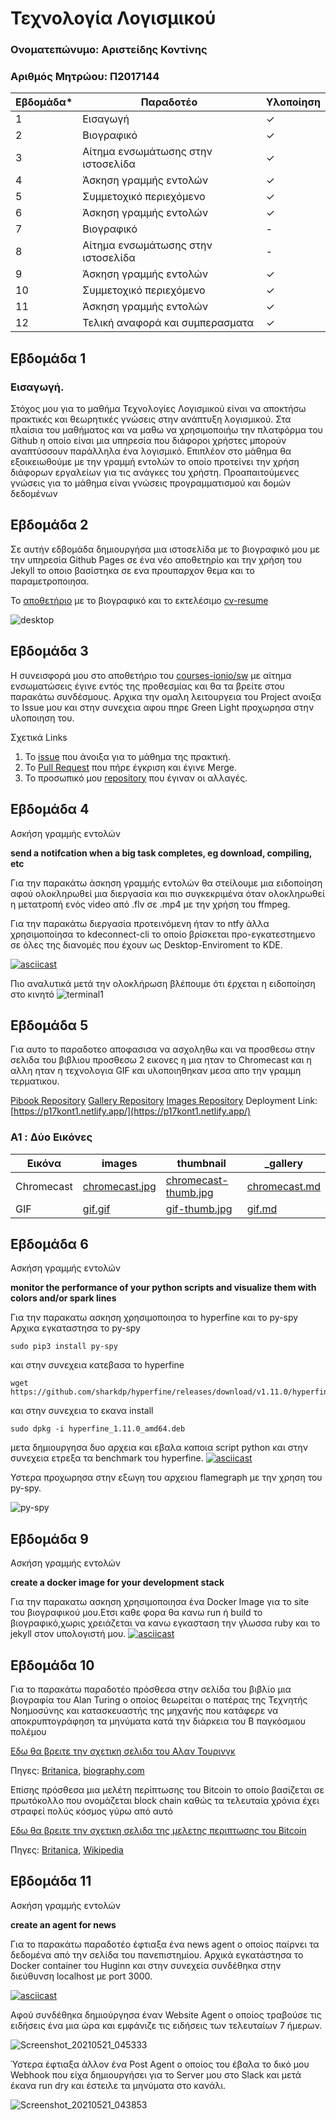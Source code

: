 

# Τεχνολογία Λογισμικού 
### Ονοματεπώνυμο: Αριστείδης Κοντίνης
  
### Αριθμός Μητρώου: Π2017144


| Εβδομάδα* | Παραδοτέο | Υλοποίηση |
| --- | --- | --- |
| 1 | Εισαγωγή  | ✓ |
| 2 | Βιογραφικό | ✓ |
| 3 | Αίτημα ενσωμάτωσης στην ιστοσελίδα | ✓ |
| 4 | Άσκηση γραμμής εντολών | ✓ |
| 5 | Συμμετοχικό περιεχόμενο | ✓ |
| 6 | Άσκηση γραμμής εντολών | ✓ |
| 7 | Βιογραφικό | - |
| 8 | Αίτημα ενσωμάτωσης στην ιστοσελίδα | - |
| 9 | Άσκηση γραμμής εντολών | ✓ |
| 10 | Συμμετοχικό περιεχόμενο | ✓ |
| 11 | Άσκηση γραμμής εντολών | ✓ |
| 12 | Τελική αναφορά και συμπερασματα | ✓ |

## Εβδομάδα 1

### Εισαγωγή.
Στόχος  μου για το μαθήμα Τεχνολογίες Λογισμικού είναι να αποκτήσω πρακτικές και θεωρητικές γνώσεις στην ανάπτυξη λογισμικού. Στα πλαίσια του μαθήματος και να μαθω να χρησιμοποιήω την πλατφόρμα του Github η οποίο είναι μια υπηρεσία που διάφοροι χρήστες μπορούν αναπτύσσουν παράλληλα ένα λογισμικό. Επιπλέον στο μάθημα θα εξοικειωθούμε με την γραμμή εντολών το οποίο προτείνει την χρήση διάφορων εργαλείων για τις ανάγκες του χρήστη. Προαπαιτούμενες γνώσεις για το μάθημα είναι γνώσεις προγραμματισμού και δομών δεδομένων

## Εβδομάδα 2
Σε αυτήν εδβομάδα δημιουργήσα μια ιστοσελίδα με το βιογραφικό μου με την υπηρεσία Github Pages σε ένα νέο αποθετηρίο και την χρήση του Jekyll το οποιο βασίστηκα σε ενα προυπαρχον θεμα και το παραμετροποιησα.

Το [αποθετήριο](https://github.com/akontinis/cv-resume) με το βιογραφικό και το εκτελέσιμο [cv-resume](https://akontinis.github.io/cv-resume/)

![desktop](https://user-images.githubusercontent.com/29643887/119542364-221df780-bd98-11eb-98db-319f11da9e5c.png)


## Εβδομάδα 3
Η συνεισφορά μου στο αποθετήριο του [courses-ionio/sw](https://github.com/courses-ionio/sw) με αίτημα ενσωματώσεις έγινε εντός της προθεσμίας και θα τα βρείτε στου παρακάτω συνδέσμους.
Αρχικα την ομαλη λειτουργεια του Project ανοιξα το Issue μου και στην συνεχεια αφου πηρε Green Light προχωρησα στην υλοποιηση του. 

Σχετικά Links
  1. Το [issue](https://github.com/ioniodi/sitegr/issues/70) που άνοιξα για το μάθημα της πρακτική.
  2. Το [Pull Request](https://github.com/ioniodi/sitegr/pull/103) που πήρε έγκριση και έγινε Merge.
  3. Το προσωπικό μου [repository](https://github.com/akontinis/sitegr) που έγιναν οι αλλαγές.

## Εβδομάδα 4
Ασκήση γραμμής εντολών

**send a notifcation when a big task completes, eg download, compiling, etc**	

Για την παρακάτω άσκηση γραμμής εντολών θα στείλουμε μια ειδοποίηση αφού ολοκληρωθεί μια διεργασία και πιο συγκεκριμένα όταν ολοκληρωθεί η μετατροπή ενός video από .flv σε .mp4 με την χρήση του ffmpeg.

Για την παρακάτω διεργασία προτεινόμενη ήταν το ntfy άλλα χρησιμοποίησα το kdeconnect-cli το οποίο βρίσκεται προ-εγκατεστημενο σε όλες της διανομές που έχουν ως Desktop-Enviroment το KDE.

[![asciicast](https://asciinema.org/a/400923.svg)](https://asciinema.org/a/400923)

Πιο αναλυτικά μετά την ολοκλήρωση βλέπουμε ότι έρχεται η ειδοποίηση στο κινητό
![terminal1](https://user-images.githubusercontent.com/29643887/111917330-0e989c80-8a88-11eb-9e2f-e01b4f8ce853.gif)

## Εβδομάδα 5
Για αυτο το παραδοτεο αποφασισα να ασχοληθω και να προσθεσω στην σελιδα του βιβλιου προσθεσω 2 εικονες η μια ηταν το Chromecast και η αλλη ηταν η τεχνολογια GIF και υλοποιηθηκαν μεσα απο την γραμμη τερματικου.

 [Pibook Repository](https://github.com/akontinis/site)
 [Gallery Repository](https://github.com/akontinis/_gallery)
 [Images Repository](https://github.com/akontinis/images)
 Deployment Link: [https://p17kont1.netlify.app/](https://p17kont1.netlify.app/)

### A1 : Δύο Εικόνες

|  Εικόνα| images | thumbnail| _gallery |
|--|--|--|--|
| Chromecast  | [chromecast.jpg](https://github.com/akontinis/images/blob/master/chromecast.jpg) | [chromecast-thumb.jpg](https://github.com/akontinis/images/blob/master/chromecast-thumb.jpg) | [chromecast.md](https://github.com/akontinis/_gallery/blob/master/chromecast.md) |
| GIF |  [gif.gif](https://github.com/akontinis/images/blob/master/gif.gif) |[gif-thumb.jpg](https://github.com/akontinis/images/blob/master/gif-thumb.jpg) | [gif.md](https://github.com/akontinis/_gallery/blob/master/gif.md) |




## Εβδομάδα 6
Ασκήση γραμμής εντολών

**monitor the performance of your python scripts and visualize them with colors and/or spark lines**	

Για την παρακατω ασκηση χρησιμοποιησα το hyperfine και το py-spy  
Αρχικα εγκαταστησα το py-spy 

    sudo pip3 install py-spy
και στην συνεχεια κατεβασα το hyperfine

    wget https://github.com/sharkdp/hyperfine/releases/download/v1.11.0/hyperfine_1.11.0_amd64.deb 

και στην συνεχεια το εκανα install 

    sudo dpkg -i hyperfine_1.11.0_amd64.deb
μετα δημιουργησα δυο αρχεια και εβαλα καποια script python και στην συνεχεια ετρεξα τα benchmark του hyperfine.
[![asciicast](https://asciinema.org/a/413423.svg)](https://asciinema.org/a/413423)

Υστερα  προχωρησα στην εξωγη  του αρχειου flamegraph με την χρηση του py-spy.
 
![py-spy](https://user-images.githubusercontent.com/29643887/119535674-efbccc00-bd90-11eb-970d-78df50305d00.jpg)

## Εβδομάδα 9
Ασκήση γραμμής εντολών

**create a docker image for your development stack**

Για την παρακατω ασκηση χρησιμοποιησα ένα Docker Image για το site του βιογραφικού μου.Ετσι καθε φορα θα κανω run ή build το βιογραφικό,χωρις χρειάζεται να κανω εγκασταση την γλωσσα ruby και το jekyll στον υπολογιστή μου.
[![asciicast](https://asciinema.org/a/414607.svg)](https://asciinema.org/a/414607)


## Εβδομάδα 10
Για το παρακάτω παραδοτέο πρόσθεσα στην σελίδα του βιβλίο μια βιογραφία του Alan Turing ο οποίος θεωρείται ο πατέρας της Τεχνητής Νοημοσύνης και κατασκευαστής της μηχανής που κατάφερε να αποκρυπτογράφηση τα μηνύματα κατά την διάρκεια του Β παγκόσμιου πολέμου

[Εδω θα βρειτε την σχετικη σελιδα του Αλαν Τουρινγκ](https://p17kont1.netlify.app//biography/alan-turing/)

Πηγες: [Britanica](https://www.britannica.com/biography/Alan-Turing), [biography.com](https://www.biography.com/scientist/alan-turing)

Επίσης πρόσθεσα μια μελέτη περίπτωσης του Bitcoin το οποίο βασίζεται σε πρωτόκολλο που ονομάζεται block chain καθώς τα τελευταία χρόνια έχει στραφεί πολύς κόσμος γύρω από αυτό

[Εδω θα βρειτε την σχετικη σελιδα της μελετης περιπτωσης του Bitcoin](https://p17kont1.netlify.app/case-study/bitcoin/)


Πηγες: [Britanica](https://www.britannica.com/topic/Bitcoin), [Wikipedia](https://en.wikipedia.org/wiki/Bitcoin)



## Εβδομάδα 11
Ασκήση γραμμής εντολών

**create an agent for news**

Για το παρακάτω παραδοτέο έφτιαξα ένα news agent o οποίος παίρνει τα δεδομένα από την σελίδα του πανεπιστημίου.
Αρχικά εγκατάστησα το Docker container του Huginn και στην συνεχεία συνδέθηκα στην διεύθυνση localhost με port 3000.

[![asciicast](https://asciinema.org/a/415408.svg)](https://asciinema.org/a/415408)


Αφού συνδέθηκα δημιούργησα έναν Website Agent ο οποίος τραβούσε τις ειδήσεις ένα μια ώρα και εμφάνιζε τις ειδήσεις των τελευταίων 7 ήμερων.

![Screenshot_20210521_045333](https://user-images.githubusercontent.com/29643887/119058629-6cd5f300-b9d7-11eb-828b-69868f327e30.png)



Ύστερα έφτιαξα άλλον ένα Post Agent ο οποίος του έβαλα το δικό μου Webhook που είχα δημιουργήσει για το Server μου στο Slack και μετά έκανα run dry και έστειλε τα μηνύματα στο κανάλι.

![Screenshot_20210521_043853](https://user-images.githubusercontent.com/29643887/119057537-5333ac00-b9d5-11eb-8eb6-e40364896daa.png)



